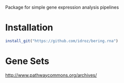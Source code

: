 Package for simple gene expression analysis pipelines

# Installation
```r
install_git("https://github.com/idroz/bering.rna")
```

# Gene Sets
http://www.pathwaycommons.org/archives/
